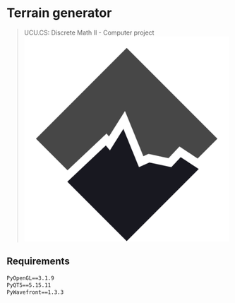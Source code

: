 # Terrain generator
> UCU.CS: Discrete Math II - Computer project
![Project logo](static/logo.png)
## Requirements
```
PyOpenGL==3.1.9
PyQT5==5.15.11
PyWavefront==1.3.3
```
